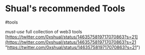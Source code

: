 
# Shual's recommended Tools
#tools 

_must-use_ full collection of web3 tools [https://twitter.com/0xshual/status/1463575819717070863?s=21](https://twitter.com/0xshual/status/1463575819717070863?s=21 "https://twitter.com/0xshual/status/1463575819717070863?s=21")
